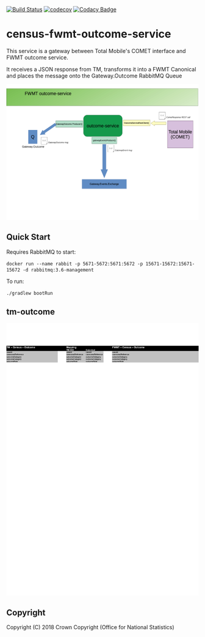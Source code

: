 [![Build Status](https://travis-ci.com/ONSdigital/census-fwmt-outcome-service.svg?branch=master)](https://travis-ci.com/ONSdigital/census-fwmt-outcome-service) [![codecov](https://codecov.io/gh/ONSdigital/census-fwmt-outcome-service/branch/master/graph/badge.svg)](https://codecov.io/gh/ONSdigital/census-fwmt-outcome-service) [![Codacy Badge](https://api.codacy.com/project/badge/Grade/1bad894364ed49f29a41193cf9e1e8ff)](https://www.codacy.com/app/ONSDigital_FWMT/census-fwmt-outcome-service?utm_source=github.com&amp;utm_medium=referral&amp;utm_content=ONSdigital/census-fwmt-outcome-service&amp;utm_campaign=Badge_Grade)


# census-fwmt-outcome-service
This service is a gateway between Total Mobile's COMET interface and FWMT outcome service.

It receives a JSON response from TM, transforms it into a FWMT Canonical and places the message onto the Gateway.Outcome RabbitMQ Queue

![](/outcomeservice-highlevel.png "outcomeservice highlevel diagram")

## Quick Start

Requires RabbitMQ to start:

	docker run --name rabbit -p 5671-5672:5671:5672 -p 15671-15672:15671-15672 -d rabbitmq:3.6-management

To run: 

    ./gradlew bootRun

## tm-outcome

![](tm-outcome.png "tm - census - outcome - mapping")

## Copyright
Copyright (C) 2018 Crown Copyright (Office for National Statistics)

